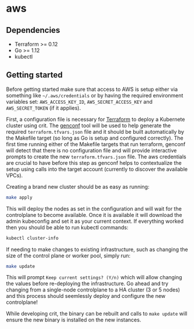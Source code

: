 # aws

## Dependencies

 * Terraform >= 0.12
 * Go >= 1.12
 * kubectl

## Getting started

Before getting started make sure that access to AWS is setup either via something like `~/.aws/credentials` or by having the required environment variables set: `AWS_ACCESS_KEY_ID`, `AWS_SECRET_ACCESS_KEY` and `AWS_SECRET_TOKEN` (if it applies).

First, a configuration file is necessary for [Terraform](https://www.terraform.io/docs/index.html) to deploy a Kubernete cluster using crit. The [genconf](https://github.com/criticalstack/crit/tree/master/tools/genconf) tool will be used to help generate the required `terraform.tfvars.json` file and it should be built automatically by the Makefile target (so long as Go is setup and configured correctly). The first time running either of the Makefile targets that run terraform, genconf will detect that there is no configuration file and will provide interactive prompts to create the new `terraform.tfvars.json` file. The aws credentials are crucial to have before this step as genconf helps to contextualize the setup using calls into the target account (currently to discover the available VPCs).

Creating a brand new cluster should be as easy as running:

```bash
make apply
```

This will deploy the nodes as set in the configuration and will wait for the controlplane to become available. Once it is available it will download the admin kubeconfig and set it as your current context. If everything worked then you should be able to run kubectl commands:

```bash
kubectl cluster-info
```

If needing to make changes to existing infrastructure, such as changing the size of the control plane or worker pool, simply run:

```bash
make update
```

This will prompt `Keep current settings? (Y/n)` which will allow changing the values before re-deploying the infrastructure. Go ahead and try changing from a single-node controlplane to a HA cluster (3 or 5 nodes) and this process should seemlessly deploy and configure the new controlplane!

While developing crit, the binary can be rebuilt and calls to `make update` will ensure the new binary is installed on the new instances.
